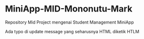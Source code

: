 # MiniApp-MID-Mononutu-Mark
Repository Mid Project mengenai Student Management MiniApp

Ada typo di update message yang seharusnya HTML diketik HTLM
